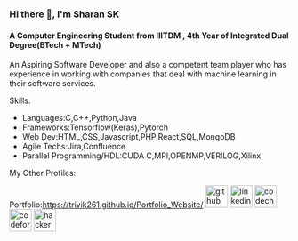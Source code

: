 ### Hi there 👋, I'm Sharan SK
#### A Computer Engineering Student from IIITDM , 4th Year of Integrated Dual Degree(BTech + MTech)
An Aspiring Software Developer and also a competent team player who has experience in working with companies that deal with machine learning in their software services.

Skills: 
- Languages:C,C++,Python,Java
- Frameworks:Tensorflow(Keras),Pytorch
- Web Dev:HTML,CSS,Javascript,PHP,React,SQL,MongoDB
- Agile Techs:Jira,Confluence
- Parallel Programming/HDL:CUDA C,MPI,OPENMP,VERILOG,Xilinx


My Other Profiles:

Portfolio:https://trivik261.github.io/Portfolio_Website/
[<img src='https://cdn.jsdelivr.net/npm/simple-icons@3.0.1/icons/github.svg' alt='github' height='40'>](https://github.com/trivik261)  [<img src='https://cdn.jsdelivr.net/npm/simple-icons@3.0.1/icons/linkedin.svg' alt='linkedin' height='40'>](https://www.linkedin.com/in/https://www.linkedin.com/in/sharan-sk//)  [<img src='https://cdn.jsdelivr.net/npm/simple-icons@3.0.1/icons/codechef.svg' alt='codechef' height='40'>](https://www.codechef.com/users/sharan261)  [<img src='https://cdn.jsdelivr.net/npm/simple-icons@3.0.1/icons/codeforces.svg' alt='codeforces' height='40'>](https://codeforces.com/profile/Sharan261)  [<img src='https://cdn.jsdelivr.net/npm/simple-icons@3.0.1/icons/hackerearth.svg' alt='hackerearth' height='40'>](https://www.hackerearth.com/@sharansk18)  

